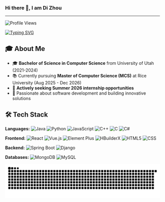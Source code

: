 ### Hi there 👋, I am Di Zhou
---

![Profile Views](https://komarev.com/ghpvc/?username=Tony-Di&color=blue)

[![Typing SVG](https://readme-typing-svg.demolab.com?font=Fira+Code&pause=1000&color=E0ECF7&random=false&width=435&lines=Welcome+to+my+page)](https://git.io/typing-svg)

## 🎓 About Me
- 🎓 **Bachelor of Science in Computer Science** from University of Utah (2021-2024)
- 📚 Currently pursuing **Master of Computer Science (MCS)** at Rice University (Aug 2025 - Dec 2026)
- 💼 **Actively seeking Summer 2026 internship opportunities**
- 🌟 Passionate about software development and building innovative solutions

## 🛠️ Tech Stack
**Languages:**
![Java](https://img.shields.io/badge/-Java-007396?style=flat-square&logo=java&logoColor=white)
![Python](https://img.shields.io/badge/-Python-3776AB?style=flat-square&logo=python&logoColor=white)
![JavaScript](https://img.shields.io/badge/-JavaScript-F7DF1E?style=flat-square&logo=javascript&logoColor=black)
![C++](https://img.shields.io/badge/-C++-00599C?style=flat-square&logo=cplusplus&logoColor=white)
![C](https://img.shields.io/badge/-C-A8B9CC?style=flat-square&logo=c&logoColor=black)
![C#](https://img.shields.io/badge/-C%23-239120?style=flat-square&logo=csharp&logoColor=white)

**Frontend:**
![React](https://img.shields.io/badge/-React-61DAFB?style=flat-square&logo=react&logoColor=black)
![Vue.js](https://img.shields.io/badge/-Vue.js-4FC08D?style=flat-square&logo=vuedotjs&logoColor=white)
![Element Plus](https://img.shields.io/badge/-Element%20Plus-409EFF?style=flat-square&logo=element&logoColor=white)
![HBuilderX](https://img.shields.io/badge/-HBuilderX-2B2B2B?style=flat-square&logo=dcloud&logoColor=white)
![HTML5](https://img.shields.io/badge/-HTML5-E34F26?style=flat-square&logo=html5&logoColor=white)
![CSS](https://img.shields.io/badge/-CSS3-1572B6?style=flat-square&logo=css&logoColor=white)

**Backend:**
![Spring Boot](https://img.shields.io/badge/-Spring%20Boot-6DB33F?style=flat-square&logo=springboot&logoColor=white)
![Django](https://img.shields.io/badge/-Django-092E20?style=flat-square&logo=django&logoColor=white)

**Databases:**
![MongoDB](https://img.shields.io/badge/-MongoDB-47A248?style=flat-square&logo=mongodb&logoColor=white)
![MySQL](https://img.shields.io/badge/-MySQL-4479A1?style=flat-square&logo=mysql&logoColor=white)
            
<picture>
  <source media="(prefers-color-scheme: dark)" srcset="https://raw.githubusercontent.com/Tony-Di/Tony-Di/output/github-contribution-grid-snake-dark.svg">
  <source media="(prefers-color-scheme: light)" srcset="https://raw.githubusercontent.com/Tony-Di/Tony-Di/output/github-contribution-grid-snake.svg">
  <img alt="github contribution grid snake animation" src="https://raw.githubusercontent.com/Tony-Di/Tony-Di/output/github-contribution-grid-snake.svg">
  
</picture>


<!--
**Tony-Di/Tony-Di** is a ✨ _special_ ✨ repository because its `README.md` (this file) appears on your GitHub profile.

Here are some ideas to get you started:

- 🔭 I’m currently working on ...
- 🌱 I’m currently learning ...
- 👯 I’m looking to collaborate on ...
- 🤔 I’m looking for help with ...
- 💬 Ask me about ...
- 📫 How to reach me: ...
- 😄 Pronouns: ...
- ⚡ Fun fact: ...
-->
